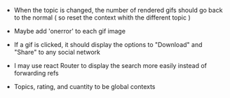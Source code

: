 <!-- Main  -->
- When the topic is changed, the number of rendered gifs should go back to the normal ( so reset the context whith the different topic )

- Maybe add 'onerror' to each gif image

- If a gif is clicked, it should display the options to "Download" and "Share" to any social network 

- I may use react Router to display the search more easily instead of forwarding refs

- Topics, rating, and cuantity to be global contexts

